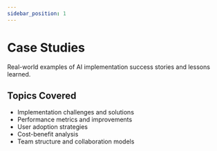 ```yaml
---
sidebar_position: 1
---
```


# Case Studies

Real-world examples of AI implementation success stories and lessons learned.

## Topics Covered

- Implementation challenges and solutions
- Performance metrics and improvements
- User adoption strategies
- Cost-benefit analysis
- Team structure and collaboration models

